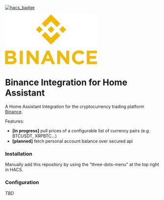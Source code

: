 [![hacs_badge](https://img.shields.io/badge/HACS-Custom-41BDF5.svg)](https://github.com/hacs/integration)



![Binance Logo](images/binance_logo.png)

# Binance Integration for Home Assistant
A Home Assistant Integration for the cryptocurrency trading platform [Binance](https://www.binance.com/en).

Features:
 - **[in progress]** pull prices of a configurable list of currency pairs (e.g. BTCUSDT, XRPBTC...)
 - **[planned]** fetch personal account balance over secured api

### Installation
Manually add this repository by using the "three-dots-menu" at the top right in HACS.

### Configuration
_TBD_
